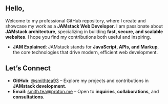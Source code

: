 ## Hello,

Welcome to my professional GitHub repository, where I create and showcase my work as a **JAMstack Web Developer**.
I am passionate about **JAMstack architecture**, specializing in building **fast, secure, and scalable websites**. 
I hope you find my contributions both useful and inspiring.

- **JAM Explained**: JAMstack stands for **JavaScript, APIs, and Markup**, the core technologies that drive modern, efficient web development.

## **Let’s Connect**
- **GitHub**: [@smithtea93](https://github.com/smithtea93) – Explore my projects and contributions in **JAMstack development**.
- **Email**: [smith.tea@proton.me](mailto:smith.tea@proton.me) – Open to **inquiries**, **collaborations**, and **consultations**.
